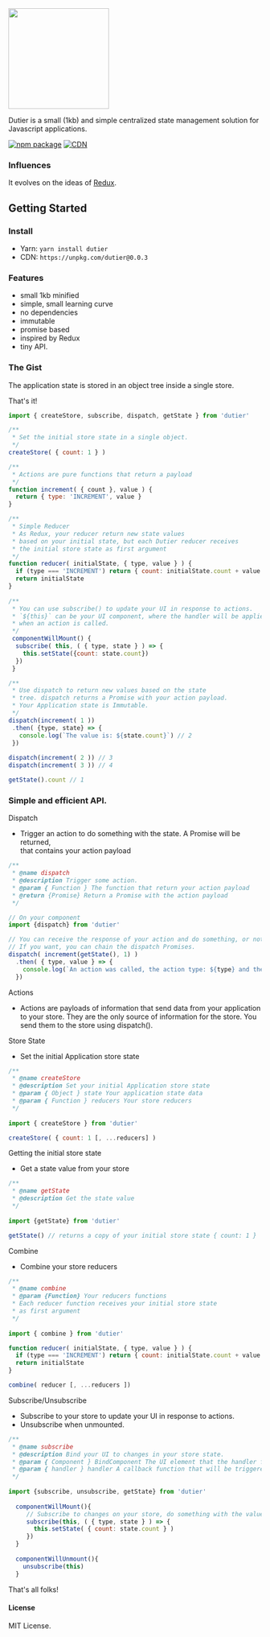 <img width="200" src="https://raw.githubusercontent.com/luisvinicius167/dutier/master/img/logo.png"/> 

Dutier is a small (1kb) and simple centralized state management solution for Javascript applications. <br/>

[![npm package](https://img.shields.io/badge/npm-0.0.3-blue.svg)](https://www.npmjs.com/package/dutier)
[![CDN](https://img.shields.io/badge/cdn-0.0.3-ff69b4.svg)](https://unpkg.com/dutier@0.0.3)


### Influences
It evolves on the ideas of [Redux](https://github.com/reactjs/redux).

## Getting Started

### Install
* Yarn: ``` yarn install dutier ```
* CDN: ```https://unpkg.com/dutier@0.0.3```

### Features
 * small 1kb minified
 * simple, small learning curve
 * no dependencies
 * immutable
 * promise based
 * inspired by Redux
 * tiny API.

### The Gist
The application state is stored in an object tree inside a single store.

That's it!

```javascript
import { createStore, subscribe, dispatch, getState } from 'dutier'

/**
 * Set the initial store state in a single object.
 */
createStore( { count: 1 } )

/**
 * Actions are pure functions that return a payload
 */
function increment( { count }, value ) {
  return { type: 'INCREMENT', value }
}

/**
 * Simple Reducer
 * As Redux, your reducer return new state values
 * based on your initial state, but each Dutier reducer receives
 * the initial store state as first argument
 */
function reducer( initialState, { type, value } ) {
  if (type === 'INCREMENT') return { count: initialState.count + value }
  return initialState
}
    
/**
 * You can use subscribe() to update your UI in response to actions.
 * `${this}` can be your UI component, where the handler will be applied
 * when an action is called.
 */
 componentWillMount() {
  subscribe( this, ( { type, state } ) => {
    this.setState({count: state.count})
  })
 }

/**
 * Use dispatch to return new values based on the state
 * tree. dispatch returns a Promise with your action payload. 
 * Your Application state is Immutable.
 */
dispatch(increment( 1 ))
 .then( {type, state} => {
   console.log(`The value is: ${state.count}`) // 2
 })
 
dispatch(increment( 2 )) // 3
dispatch(increment( 3 )) // 4

getState().count // 1
```

### Simple and efficient API.

Dispatch
 * Trigger an action to do something with the state. A Promise will be returned, <br> that contains your action payload
```javascript
/**
 * @name dispatch
 * @description Trigger some action.
 * @param { Function } The function that return your action payload
 * @return {Promise} Return a Promise with the action payload
 */

// On your component
import {dispatch} from 'dutier'

// You can receive the response of your action and do something, or not.
// If you want, you can chain the dispatch Promises.
dispatch( increment(getState(), 1) )
  .then( { type, value } => {
    console.log(`An action was called, the action type: ${type} and the action value: ${value}.`);
  })
```

Actions
 * Actions are payloads of information that send data from your application to your store. They are the only source of information for the store. You send them to the store using dispatch().



Store State
 * Set the initial Application store state
```javascript
/**
 * @name createStore
 * @description Set your initial Application store state
 * @param { Object } state Your application state data
 * @param { Function } reducers Your store reducers
 */
 
import { createStore } from 'dutier'

createStore( { count: 1 [, ...reducers] )
```

Getting the initial store state
 * Get a state value from your store
```javascript
/**
 * @name getState
 * @description Get the state value
 */
 
import {getState} from 'dutier'

getState() // returns a copy of your initial store state { count: 1 }
```

Combine
 * Combine your store reducers
```javascript
/**
 * @name combine
 * @param {Function} Your reducers functions
 * Each reducer function receives your initial store state
 * as first argument
 */
 
import { combine } from 'dutier'

function reducer( initialState, { type, value } ) {
  if (type === 'INCREMENT') return { count: initialState.count + value }
  return initialState
}

combine( reducer [, ...reducers ])
```


Subscribe/Unsubscribe
 * Subscribe to your store to update your UI in response to actions.
 * Unsubscribe when unmounted.
```javascript
/**
 * @name subscribe
 * @description Bind your UI to changes in your store state.
 * @param { Component } BindComponent The UI element that the handler function will be bound to.
 * @param { handler } handler A callback function that will be triggered in response to actions.
 */
 
import {subscribe, unsubscribe, getState} from 'dutier'
  
  componentWillMount(){
     // Subscribe to changes on your store, do something with the value.
     subscribe(this, ( { type, state } ) => {
       this.setState( { count: state.count } )
     })
  }
  
  componentWillUnmount(){
    unsubscribe(this)
  }
```

That's all folks!


#### License
MIT License.
